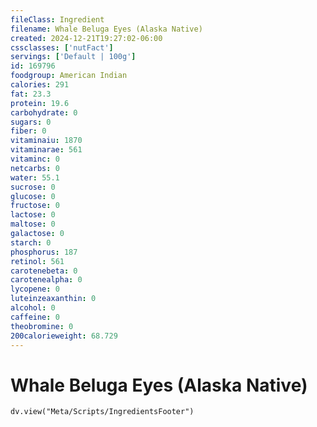 ```yaml
---
fileClass: Ingredient
filename: Whale Beluga Eyes (Alaska Native)
created: 2024-12-21T19:27:02-06:00
cssclasses: ['nutFact']
servings: ['Default | 100g']
id: 169796
foodgroup: American Indian
calories: 291
fat: 23.3
protein: 19.6
carbohydrate: 0
sugars: 0
fiber: 0
vitaminaiu: 1870
vitaminarae: 561
vitaminc: 0
netcarbs: 0
water: 55.1
sucrose: 0
glucose: 0
fructose: 0
lactose: 0
maltose: 0
galactose: 0
starch: 0
phosphorus: 187
retinol: 561
carotenebeta: 0
carotenealpha: 0
lycopene: 0
luteinzeaxanthin: 0
alcohol: 0
caffeine: 0
theobromine: 0
200calorieweight: 68.729
---
```


# Whale Beluga Eyes (Alaska Native)

```dataviewjs
dv.view("Meta/Scripts/IngredientsFooter")
```